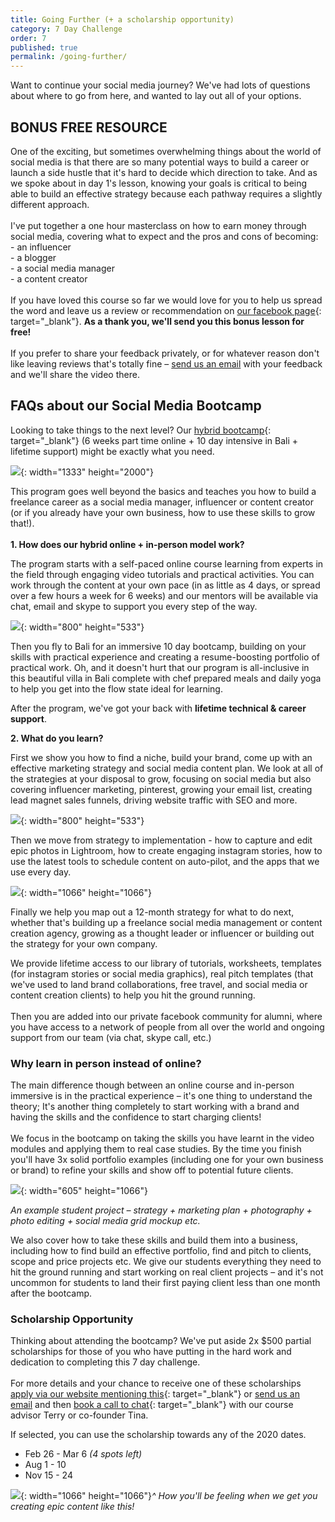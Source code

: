 ```yaml
---
title: Going Further (+ a scholarship opportunity)
category: 7 Day Challenge
order: 7
published: true
permalink: /going-further/
---
```


Want to continue your social media journey? We've had lots of questions about where to go from here, and wanted to lay out all of your options.&nbsp;

## BONUS FREE RESOURCE

One of the exciting, but sometimes overwhelming things about the world of social media is that there are so many potential ways to build a career or launch a side hustle that it's hard to decide which direction to take. And as we spoke about in day 1's lesson, knowing your goals is critical to being able to build an effective strategy because each pathway requires a slightly different approach.&nbsp;<br><br>I've put together a one hour masterclass on how to earn money through social media, covering what to expect and the pros and cons of becoming:&nbsp;<br>\- an influencer<br>\- a blogger<br>\- a social media manager<br>\- a content creator&nbsp;<br><br>If you have loved this course so far we would love for you to help us spread the word and leave us a review or recommendation on [our facebook page](https://www.facebook.com/pg/instituteofcode/reviews/){: target="_blank"}. **As a thank you, we'll send you this bonus lesson for free\!&nbsp;**<br><br>If you prefer to share your feedback privately, or for whatever reason don't like leaving reviews that's totally fine – [send us an email](mailto:hello@instituteofcode.com?subject=Feedback%20on%20Instagram%20Challenge) with your feedback and we'll share the video there.&nbsp;

## FAQs about our Social Media Bootcamp

Looking to take things to the next level? Our [hybrid bootcamp](http://www.instituteofcode.com/courses/web-dev){: target="_blank"} (6 weeks part time online + 10 day intensive in Bali + lifetime support) might be exactly what you need.&nbsp;

![](/uploads/ioc-52.jpg){: width="1333" height="2000"}

This program goes well beyond the basics and teaches you how to build a freelance career as a social media manager, influencer or content creator (or if you already have your own business, how to use these skills to grow that\!).&nbsp;<br><br>**1\. How does our hybrid online + in-person model work?&nbsp;**

The program starts with a self-paced online course learning from experts in the field through engaging video tutorials and practical activities. You can work through the content at your own pace (in as little as 4 days, or spread over a few hours a week for 6 weeks) and our mentors will be available via chat, email and skype to support you every step of the way.

![](/uploads/ioc-6.jpg){: width="800" height="533"}

Then you fly to Bali for an immersive 10 day bootcamp, building on your skills with practical experience and creating a resume-boosting portfolio of practical work. Oh, and it doesn't hurt that our program is all-inclusive in this beautiful villa in Bali complete with chef prepared meals and daily yoga to help you get into the flow state ideal for learning.

After the program, we've got your back with&nbsp;**lifetime technical & career support**.

**2\. What do you learn?&nbsp;**

First we show you how to find a niche, build your brand, come up with an effective marketing strategy and social media content plan. We look at all of the strategies at your disposal to grow, focusing on social media but also covering influencer marketing, pinterest, growing your email list, creating lead magnet sales funnels, driving website traffic with SEO and more.&nbsp;

![](/uploads/21544120-1619366984782168-8914572262766507567-o.jpg){: width="800" height="533"}

Then we move from strategy to implementation - how to capture and edit epic photos in Lightroom, how to create engaging instagram stories, how to use the latest tools to schedule content on auto-pilot, and the apps that we use every day.&nbsp;

![](/uploads/ioc-39.jpg){: width="1066" height="1066"}

Finally we help you map out a 12-month strategy for what to do next, whether that's building up a freelance social media management or content creation agency, growing as a thought leader or influencer or building out the strategy for your own company.&nbsp;

We provide lifetime access to our library of tutorials, worksheets, templates (for instagram stories or social media graphics), real pitch templates (that we've used to land brand collaborations, free travel, and social media or content creation clients) to help you hit the ground running.&nbsp;<br><br>Then you are added into our private facebook community for alumni, where you have access to a network of people from all over the world and ongoing support from our team (via chat, skype call, etc.)

### Why learn in person instead of online?&nbsp;

The main difference though between an online course and in-person immersive is in the practical experience – it's one thing to understand the theory; It's another thing completely to start working with a brand and having the skills and the confidence to start charging clients\!&nbsp;<br><br>We focus in the bootcamp on taking the skills you have learnt in the video modules and applying them to real case studies. By the time you finish you'll have 3x solid portfolio examples (including one for your own business or brand) to refine your skills and show off to potential future clients.&nbsp;

![](/uploads/kuppacups.png){: width="605" height="1066"}

*An example student project – strategy + marketing plan + photography + photo editing + social media grid mockup etc.&nbsp;*

We also cover how to take these skills and build them into a business, including how to find build an effective portfolio, find and pitch to clients, scope and price projects etc. We give our students everything they need to hit the ground running and start working on real client projects – and it's not uncommon for students to land their first paying client less than one month after the bootcamp.&nbsp;

### Scholarship Opportunity&nbsp;

Thinking about attending the bootcamp? We've put aside 2x $500 partial scholarships for those of you who have putting in the hard work and dedication to completing this 7 day challenge.<br><br>For more details and your chance to receive one of these scholarships [apply via our website mentioning this](http://www.instituteofcode.com/courses/social-media){: target="_blank"}&nbsp;or [send us an email](mailto:hello@instituteofcode.com?subject=Scholarship%20for%20Social%20Media%20Bootcamp)&nbsp;and then [book a call to chat](www.calendly.com/ioc){: target="_blank"} with our course advisor Terry or co-founder Tina.

If selected, you can use the scholarship towards any of the 2020 dates.&nbsp;

* Feb 26 - Mar 6 *(4 spots left)*
* Aug 1 - 10
* Nov 15 - 24

![](/uploads/ioc-54.jpg){: width="1066" height="1066"}*^ How you'll be feeling when we get you creating epic content like this\!&nbsp;*